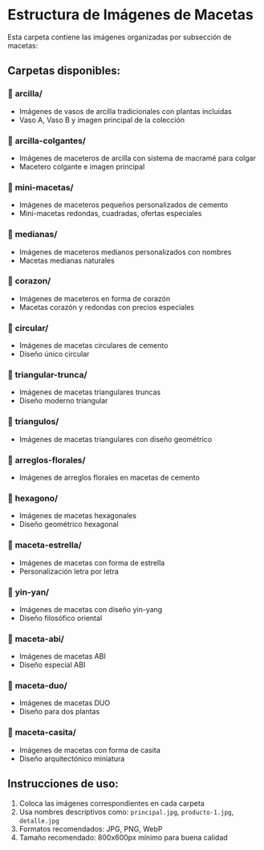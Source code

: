 # Estructura de Imágenes de Macetas

Esta carpeta contiene las imágenes organizadas por subsección de macetas:

## Carpetas disponibles:

### 📁 **arcilla/**
- Imágenes de vasos de arcilla tradicionales con plantas incluidas
- Vaso A, Vaso B y imagen principal de la colección

### 📁 **arcilla-colgantes/**  
- Imágenes de maceteros de arcilla con sistema de macramé para colgar
- Macetero colgante e imagen principal

### 📁 **mini-macetas/**
- Imágenes de maceteros pequeños personalizados de cemento
- Mini-macetas redondas, cuadradas, ofertas especiales

### 📁 **medianas/**
- Imágenes de maceteros medianos personalizados con nombres
- Macetas medianas naturales

### 📁 **corazon/**
- Imágenes de maceteros en forma de corazón
- Macetas corazón y redondas con precios especiales

### 📁 **circular/**
- Imágenes de macetas circulares de cemento
- Diseño único circular

### 📁 **triangular-trunca/**
- Imágenes de macetas triangulares truncas
- Diseño moderno triangular

### 📁 **triangulos/**
- Imágenes de macetas triangulares con diseño geométrico

### 📁 **arreglos-florales/**
- Imágenes de arreglos florales en macetas de cemento

### 📁 **hexagono/**
- Imágenes de macetas hexagonales
- Diseño geométrico hexagonal

### 📁 **maceta-estrella/**
- Imágenes de macetas con forma de estrella
- Personalización letra por letra

### 📁 **yin-yan/**
- Imágenes de macetas con diseño yin-yang
- Diseño filosófico oriental

### 📁 **maceta-abi/**
- Imágenes de macetas ABI
- Diseño especial ABI

### 📁 **maceta-duo/**
- Imágenes de macetas DUO
- Diseño para dos plantas

### 📁 **maceta-casita/**
- Imágenes de macetas con forma de casita
- Diseño arquitectónico miniatura

## Instrucciones de uso:
1. Coloca las imágenes correspondientes en cada carpeta
2. Usa nombres descriptivos como: `principal.jpg`, `producto-1.jpg`, `detalle.jpg`
3. Formatos recomendados: JPG, PNG, WebP
4. Tamaño recomendado: 800x600px mínimo para buena calidad